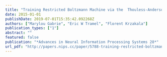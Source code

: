```yaml
---
title: "Training Restricted Boltzmann Machine via the ￼Thouless-Anderson-Palmer free energy"
date: 2015-01-01
publishDate: 2019-07-01T15:35:42.092268Z
authors: ["Marylou Gabrie", "Eric W Tramel", "Florent Krzakala"]
publication_types: ["1"]
abstract: ""
featured: false
publication: "*Advances in Neural Information Processing Systems 28*"
url_pdf: "http://papers.nips.cc/paper/5788-training-restricted-boltzmann-machine-via-the-thouless-anderson-palmer-free-energy.pdf"
---
```


